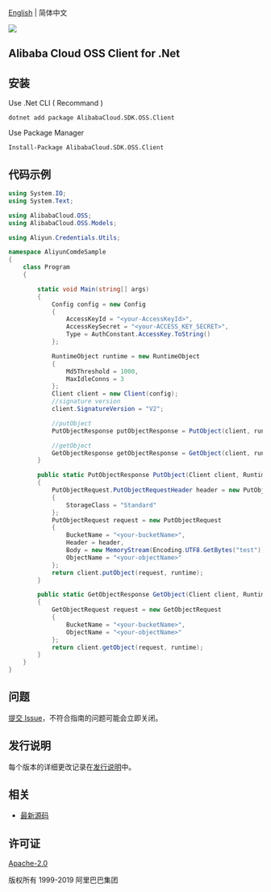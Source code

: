 [English](README.md) | 简体中文

![](https://aliyunsdk-pages.alicdn.com/icons/AlibabaCloud.svg)

## Alibaba Cloud OSS Client for .Net


## 安装

Use .Net CLI ( Recommand )

    dotnet add package AlibabaCloud.SDK.OSS.Client

Use Package Manager

    Install-Package AlibabaCloud.SDK.OSS.Client

## 代码示例
```csharp
using System.IO;
using System.Text;

using AlibabaCloud.OSS;
using AlibabaCloud.OSS.Models;

using Aliyun.Credentials.Utils;

namespace AliyunComdeSample
{
    class Program
    {

        static void Main(string[] args)
        {
            Config config = new Config
            {
                AccessKeyId = "<your-AccessKeyId>",
                AccessKeySecret = "<your-ACCESS_KEY_SECRET>",
                Type = AuthConstant.AccessKey.ToString()
            };

            RuntimeObject runtime = new RuntimeObject
            {
                Md5Threshold = 1000,
                MaxIdleConns = 3
            };
            Client client = new Client(config);
            //signature version
            client.SignatureVersion = "V2";

            //putObject
            PutObjectResponse putObjectResponse = PutObject(client, runtime);

            //getObject
            GetObjectResponse getObjectResponse = GetObject(client, runtime);
        }

        public static PutObjectResponse PutObject(Client client, RuntimeObject runtime)
        {
            PutObjectRequest.PutObjectRequestHeader header = new PutObjectRequest.PutObjectRequestHeader
            {
                StorageClass = "Standard"
            };
            PutObjectRequest request = new PutObjectRequest
            {
                BucketName = "<your-bucketName>",
                Header = header,
                Body = new MemoryStream(Encoding.UTF8.GetBytes("test")),
                ObjectName = "<your-objectName>"
            };
            return client.putObject(request, runtime);
        }

        public static GetObjectResponse GetObject(Client client, RuntimeObject runtime)
        {
            GetObjectRequest request = new GetObjectRequest
            {
                BucketName = "<your-bucketName>",
                ObjectName = "<your-objectName>"
            };
            return client.getObject(request, runtime);
        }
    }
}

```

## 问题
[提交 Issue](https://github.com/aliyun/alibabacloud-oss-sdk/issues/new)，不符合指南的问题可能会立即关闭。

## 发行说明
每个版本的详细更改记录在[发行说明](./ChangeLog.md)中。

## 相关
* [最新源码](https://github.com/aliyun/alibabacloud-oss-sdk/tree/master/langs/csharp)

## 许可证
[Apache-2.0](http://www.apache.org/licenses/LICENSE-2.0)

版权所有 1999-2019 阿里巴巴集团

